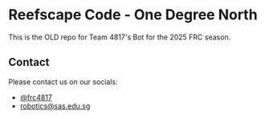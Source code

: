 # Reefscape Code - One Degree North

This is the OLD repo for Team 4817's Bot for the 2025 FRC season.

## Contact

Please contact us on our socials:  
* [@frc4817](https://www.instagram.com/frc4817/)
* [robotics@sas.edu.sg](mailto:robotics@sas.edu.sg)
